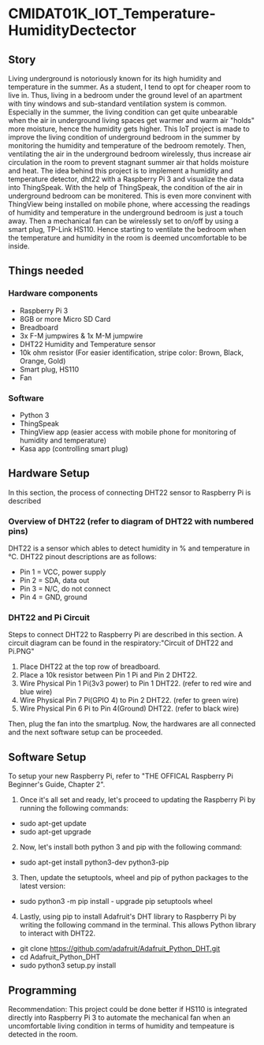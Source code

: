 # CMIDAT01K_IOT_Temperature-HumidityDectector
## Story
Living underground is notoriously known for its high humidity and temperature in the summer. As a student, I tend to opt for cheaper room to live in. Thus, living in a bedroom under the ground level of an apartment with tiny windows and sub-standard ventilation system is common. Especially in the summer, the living condition can get quite unbearable when the air in underground living spaces get warmer and warm air "holds" more moisture, hence the humidity gets higher. This IoT project is made to improve the living condition of underground bedroom in the summer by monitoring the humidity and temperature of the bedroom remotely. Then, ventilating the air in the underground bedroom wirelessly, thus increase air circulation in the room to prevent stagnant summer air that holds moisture and heat.
The idea behind this project is to implement a humidity and temperature detector, dht22 with a Raspberry Pi 3 and visualize the data into ThingSpeak. With the help of ThingSpeak, the condition of the air in underground bedroom can be monitered. This is even more convinent with ThingView being installed on mobile phone, where accessing the readings of humidity and temperature in the underground bedroom is just a touch away. Then a mechanical fan can be wirelessly set to on/off by using a smart plug, TP-Link HS110. Hence starting to ventilate the bedroom when the temperature and humidity in the room is deemed uncomfortable to be inside.

## Things needed
### Hardware components
- Raspberry Pi 3
- 8GB or more Micro SD Card
- Breadboard 
- 3x F-M jumpwires & 1x M-M jumpwire
- DHT22 Humidity and Temperature sensor
- 10k ohm resistor (For easier identification, stripe color: Brown, Black, Orange, Gold)
- Smart plug, HS110
- Fan

### Software
- Python 3
- ThingSpeak 
- ThingView app (easier access with mobile phone for monitoring of humidity and temperature)
- Kasa app (controlling smart plug)

## Hardware Setup
In this section, the process of connecting DHT22 sensor to Raspberry Pi is described
### Overview of DHT22 (refer to diagram of DHT22 with numbered pins)
DHT22 is a sensor which ables to detect humidity in % and temperature in °C. DHT22 pinout descriptions are as follows:
- Pin 1 = VCC, power supply
- Pin 2 = SDA, data out
- Pin 3 = N/C, do not connect
- Pin 4 = GND, ground
### DHT22 and Pi Circuit
Steps to connect DHT22 to Raspberry Pi are described in this section. A circuit diagram can be found in the respiratory:"Circuit of DHT22 and Pi.PNG"
1. Place DHT22 at the top row of breadboard.
2. Place a 10k resistor between Pin 1 Pi and Pin 2 DHT22.
3. Wire Physical Pin 1 Pi(3v3 power) to Pin 1 DHT22. (refer to red wire and blue wire)
4. Wire Physical Pin 7 Pi(GPIO 4) to Pin 2 DHT22. (refer to green wire)
5. Wire Physical Pin 6 Pi to Pin 4(Ground) DHT22. (refer to black wire)

Then, plug the fan into the smartplug. 
Now, the hardwares are all connected and the next software setup can be proceeded.

## Software Setup
To setup your new Raspberry Pi, refer to "THE OFFICAL Raspberry Pi Beginner's Guide, Chapter 2". 
1. Once it's all set and ready, let's proceed to updating the Raspberry Pi by running the following commands:
* sudo apt-get update
* sudo apt-get upgrade
2. Now, let's install both python 3 and pip with the following command:
* sudo apt-get install python3-dev python3-pip
3. Then, update the setuptools, wheel and pip of python packages to the latest version:
* sudo python3 -m pip install - upgrade pip setuptools wheel
4. Lastly, using pip to install Adafruit's DHT library to Raspberry Pi by writing the following command in the terminal. This allows Python library to interact with DHT22. 
* git clone https://github.com/adafruit/Adafruit_Python_DHT.git
* cd Adafruit_Python_DHT
* sudo python3 setup.py install


## Programming

Recommendation:
This project could be done better if HS110 is integrated directly into Raspberry Pi 3 to automate the mechanical fan when an uncomfortable living condition in terms of humidity and tempeature is detected in the room. 
